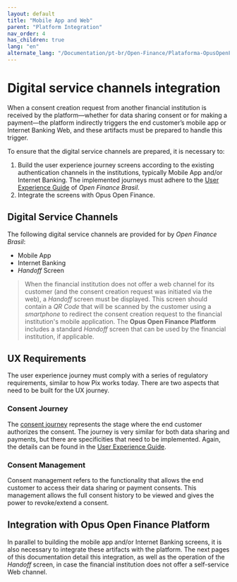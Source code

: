 ```yaml
---
layout: default
title: "Mobile App and Web"
parent: "Platform Integration"
nav_order: 4
has_children: true
lang: "en"
alternate_lang: "/Documentation/pt-br/Open-Finance/Plataforma-OpusOpenFinance/Integração/App-e-Web/"
---
```


# Digital service channels integration

When a consent creation request from another financial institution is received by the platform—whether for data sharing consent or for making a payment—the platform indirectly triggers the end customer’s mobile app or Internet Banking Web, and these artifacts must be prepared to handle this trigger.

To ensure that the digital service channels are prepared, it is necessary to:

1. Build the user experience journey screens according to the existing authentication channels in the institutions, typically Mobile App and/or Internet Banking. The implemented journeys must adhere to the [User Experience Guide][GuiaUX] of *Open Finance Brasil*.
2. Integrate the screens with Opus Open Finance.

## Digital Service Channels

The following digital service channels are provided for by *Open Finance Brasil*:

- Mobile App
- Internet Banking
- *Handoff* Screen

> When the financial institution does not offer a web channel for its customer (and the consent creation request was initiated via the web), a *Handoff* screen must be displayed. This screen should contain a *QR Code* that will be scanned by the customer using a *smartphone* to redirect the consent creation request to the financial institution's mobile application. The **Opus Open Finance Platform** includes a standard *Handoff* screen that can be used by the financial institution, if applicable.

## UX Requirements

The user experience journey must comply with a series of regulatory requirements, similar to how Pix works today. There are two aspects that need to be built for the UX journey.

### Consent Journey

The [consent journey][JornadaConsentimento] represents the stage where the end customer authorizes the consent. The journey is very similar for both data sharing and payments, but there are specificities that need to be implemented. Again, the details can be found in the [User Experience Guide][GuiaUX].

### Consent Management

Consent management refers to the functionality that allows the end customer to access their data sharing or payment consents. This management allows the full consent history to be viewed and gives the power to revoke/extend a consent.

## Integration with Opus Open Finance Platform

In parallel to building the mobile app and/or Internet Banking screens, it is also necessary to integrate these artifacts with the platform. The next pages of this documentation detail this integration, as well as the operation of the *Handoff* screen, in case the financial institution does not offer a self-service Web channel.

[GuiaUX]: https://openfinancebrasil.atlassian.net/wiki/spaces/OF/pages/17378535/Guia+de+Experi+ncia+do+Usu+ri
[JornadaConsentimento]: ../../../Open-Finance-Brasil/JornadaConsentimento/OFB-JornadaConsentimento.html
